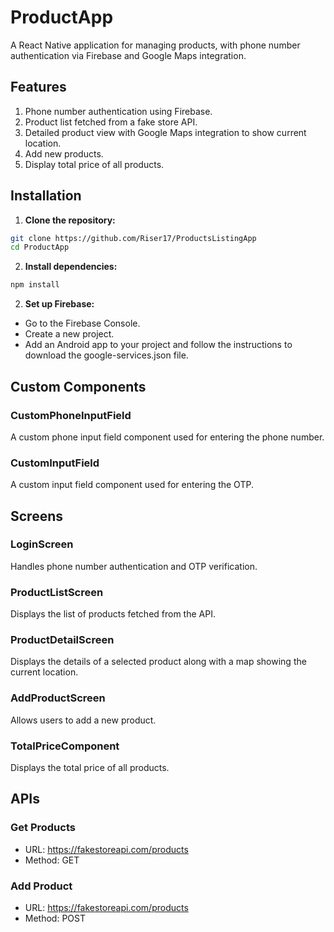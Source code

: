 # ProductApp

A React Native application for managing products, with phone number authentication via Firebase and Google Maps integration.

## Features

1. Phone number authentication using Firebase.
2. Product list fetched from a fake store API.
3. Detailed product view with Google Maps integration to show current location.
4. Add new products.
5. Display total price of all products.


## Installation

1. **Clone the repository:**

```bash
git clone https://github.com/Riser17/ProductsListingApp
cd ProductApp
```

2. **Install dependencies:**
   
```bash
npm install
```

2. **Set up Firebase:**

 - Go to the Firebase Console.
 - Create a new project.
 - Add an Android app to your project and follow the instructions to download the google-services.json file.

## Custom Components

### CustomPhoneInputField
A custom phone input field component used for entering the phone number.

### CustomInputField
A custom input field component used for entering the OTP.

## Screens

### LoginScreen
Handles phone number authentication and OTP verification.

### ProductListScreen
Displays the list of products fetched from the API.

### ProductDetailScreen
Displays the details of a selected product along with a map showing the current location.

### AddProductScreen
Allows users to add a new product.

### TotalPriceComponent
Displays the total price of all products.

## APIs

### Get Products
- URL: https://fakestoreapi.com/products
- Method: GET
  
### Add Product
- URL: https://fakestoreapi.com/products
- Method: POST






